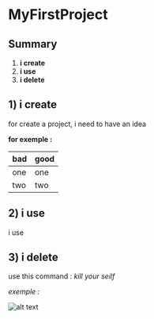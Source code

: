 # MyFirstProject

## Summary
1. **i create**
2. **i use**
3. **i delete**

## 1) i create
for create a project, i need to have an idea

__**for exemple :**__

| bad      |     good    |
|---------------|-----------------|
| one       |     one     |
| two     |   two    |

## 2) i use
i use

## 3) i delete

use this command : *kill your seilf*

*exemple :*

![alt text](https://i.kym-cdn.com/entries/icons/mobile/000/011/113/killyourselves.jpg)